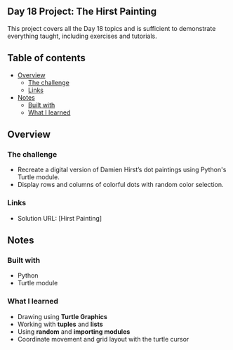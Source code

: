 ## Day 18 Project: The Hirst Painting

This project covers all the Day 18 topics and is sufficient to demonstrate everything taught, including exercises and tutorials.

## Table of contents

- [Overview](#overview)  
  - [The challenge](#the-challenge)  
  - [Links](#links)  
- [Notes](#notes)  
  - [Built with](#built-with)  
  - [What I learned](#what-i-learned)  

## Overview

### The challenge

- Recreate a digital version of Damien Hirst’s dot paintings using Python's Turtle module.
- Display rows and columns of colorful dots with random color selection.

### Links

- Solution URL: [Hirst Painting]

## Notes

### Built with

- Python  
- Turtle module  

### What I learned

- Drawing using **Turtle Graphics**
- Working with **tuples** and **lists**
- Using **random** and **importing modules**
- Coordinate movement and grid layout with the turtle cursor
